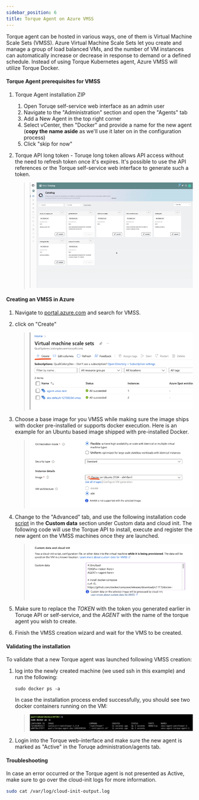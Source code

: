 ```yaml
---
sidebar_position: 6
title: Torque Agent on Azure VMSS
---
```


Torque agent can be hosted in various ways, one of them is Virtual Machine Scale Sets (VMSS). Azure Virtual Machine Scale Sets let you create and manage a group of load balanced VMs, and the number of VM instances can automatically increase or decrease in response to demand or a defined schedule. Instead of using Torque Kubernetes agent, Azure VMSS will utilize Torque Docker.

#### Torque Agent prerequisites for VMSS
1. Torque Agent installation ZIP
    1. Open Toruqe self-service web interface as an admin user
    2. Navigate to the "Administration" section and open the "Agents" tab
    3. Add a New Agent in the top right corner
    4. Select vCenter, then "Docker" and provide a name for the new agent (**copy the name aside** as we'll use it later on in the configuration process)
    5. Click "skip for now" 
2. Torque API long token - Toruqe long token allows API access without the need to refresh token once it's expires. It's possible to use the API references or the Torque self-service web interface  to generate such a token.

   > ![Long token generation](/img/vmss-token.gif)

#### Creating an VMSS in Azure
1. Navigate to [portal.azure.com](https://portal.azure.com) and search for VMSS.
2. click on "Create"
   > ![](/img/vmss-create.png)

3. Choose a base image for you VMSS while making sure the image ships with docker pre-installed or supports docker execution. Here is an example for an Ubuntu based image shipped with pre-installed Docker.

   > ![](/img/vmss-image.png)

4. Change to the "Advanced" tab, and use the following installation code [script](https://raw.githubusercontent.com/QualiTorque/torque-agent-vmss/main/agent-install.sh) in the **Custom data** section under Custom data and cloud init. The following code will use the Torque API to install, execute and register the new agent on the VMSS machines once they are launched.

    > ![](/img/vmss-customdata.png)

5. Make sure to replace the *TOKEN* with the token you generated earlier in Toruqe API or self-service, and the *AGENT* with the name of the torque agent you wish to create. 
6. Finish the VMSS creation wizard and wait for the VMS to be created.

#### Validating the installation
To validate that a new Torque agent was launched following VMSS creation:
1. log into the newly created machine (we used ssh in this example) and run the following:
    ```
    sudo docker ps -a
    ```

    In case the installation process ended successfully, you should see two docker containers running on the VM:

    > ![](/img/vmss-containers.png)

2. Login into the Torque web-interface and make sure the new agent is marked as "Active" in the Toruqe administration/agents tab.

#### Troubleshooting
In case an error occurred or the Torque agent is not presented as Active, make sure to go over the cloud-init logs for more information.
```bash
sudo cat /var/log/cloud-init-output.log
```
